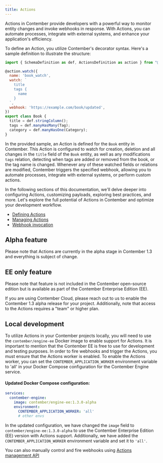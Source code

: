 ```yaml
---
title: Actions
---
```


Actions in Contember provide developers with a powerful way to monitor entity changes and invoke webhooks in response. With Actions, you can automate processes, integrate with external systems, and enhance your application's efficiency.

To define an Action, you utilize Contember's decorator syntax. Here's a sample definition to illustrate the structure:

```javascript
import { SchemaDefinition as def, ActionsDefinition as action } from "@contember/schema-definition"

@action.watch({
  name: 'book_watch',
  watch: `
    title
    tags {
      name
    }
  `,
  webhook: 'https://example.com/book/updated',
})
export class Book {
  title = def.stringColumn();
  tags = def.manyHasMany(Tag);
  category = def.manyHasOne(Category);
}
```

In the provided sample, an Action is defined for the `Book` entity in Contember. This Action is configured to watch for creation, deletion and all changes in the `title` field of the `Book` entity, as well as any modifications `tags` relation, detecting when tags are added or removed from the book, or the tag name is changed. Whenever any of these watched fields or relations are modified, Contember triggers the specified webhook, allowing you to automate processes, integrate with external systems, or perform custom actions.

In the following sections of this documentation, we'll delve deeper into configuring Actions, customizing payloads, exploring best practices, and more. Let's explore the full potential of Actions in Contember and optimize your development workflow.

- [Defining Actions](./definition.md)
- [Managing Actions](./managing.md)
- [Webhook invocation](./invocation.md)

## Alpha feature

Please note that Actions are currently in the alpha stage in Contember 1.3 and everything is subject of change.

## EE only feature

Please note that feature is not included in the Contember open-source edition but is available as part of the Contember Enterprise Edition (EE).

If you are using Contember Cloud, please reach out to us to enable the Contember 1.3 alpha release for your project. Additionally, note that access to the Actions requires a "team" or higher plan.

## Local development

To utilize Actions in your Contember projects locally, you will need to use the `contember/engine-ee` Docker image to enable support for Actions. It is important to mention that the Contember EE is free to use for development and testing purposes. In order to fire webhooks and trigger the Actions, you must ensure that the Actions worker is enabled. To enable the Actions worker, you can set the `CONTEMBER_APPLICATION_WORKER` environment variable to 'all' in your Docker Compose configuration for the Contember Engine service.

#### Updated Docker Compose configuration:

```yaml
services:
  contember-engine:
    image: contember/engine-ee:1.3.0-alpha
    environment:
      CONTEMBER_APPLICATION_WORKER: 'all'
      # other envs
```

In the updated configuration, we have changed the `image` field to `contember/engine-ee:1.3.0-alpha` to use the Contember Enterprise Edition (EE) version with Actions support. Additionally, we have added the `CONTEMBER_APPLICATION_WORKER` environment variable and set it to `'all'`.


You can also manually control and fire webhooks using [Actions management API](./managing.ts)
